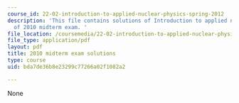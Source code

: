 ```yaml
---
course_id: 22-02-introduction-to-applied-nuclear-physics-spring-2012
description: 'This file contains solutions of Introduction to applied nuclear physics
  of 2010 midterm exam. '
file_location: /coursemedia/22-02-introduction-to-applied-nuclear-physics-spring-2012/bda7de36b8e23299c77266a02f1082a2_MIT22_02S12_midterm2010sol.pdf
file_type: application/pdf
layout: pdf
title: 2010 midterm exam solutions
type: course
uid: bda7de36b8e23299c77266a02f1082a2

---
```

None